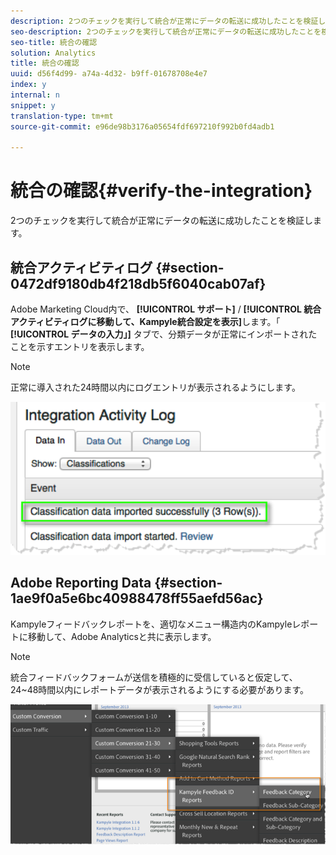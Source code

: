 ```yaml
---
description: 2つのチェックを実行して統合が正常にデータの転送に成功したことを検証します。
seo-description: 2つのチェックを実行して統合が正常にデータの転送に成功したことを検証します。
seo-title: 統合の確認
solution: Analytics
title: 統合の確認
uuid: d56f4d99- a74a-4d32- b9ff-01678708e4e7
index: y
internal: n
snippet: y
translation-type: tm+mt
source-git-commit: e96de98b3176a05654fdf697210f992b0fd4adb1

---
```



# 統合の確認{#verify-the-integration}

2つのチェックを実行して統合が正常にデータの転送に成功したことを検証します。

## 統合アクティビティログ {#section-0472df9180db4f218db5f6040cab07af}

Adobe Marketing Cloud内で、 **[!UICONTROL サポート]** / **[!UICONTROL 統合アクティビティログに移動して、Kampyle統合設定を表示]**&#x200B;します。「 **[!UICONTROL データの入力」]** タブで、分類データが正常にインポートされたことを示すエントリを表示します。

>[!NOTE]
>
>正常に導入された24時間以内にログエントリが表示されるようにします。

![](assets/integration_activity_log.png)

## Adobe Reporting Data {#section-1ae9f0a5e6bc40988478ff55aefd56ac}

Kampyleフィードバックレポートを、適切なメニュー構造内のKampyleレポートに移動して、Adobe Analyticsと共に表示します。

>[!NOTE]
>
>統合フィードバックフォームが送信を積極的に受信していると仮定して、24~48時間以内にレポートデータが表示されるようにする必要があります。

![](assets/adobe_reporting_data.png)

